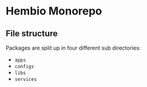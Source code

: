 # Hembio Monorepo

## File structure

Packages are split up in four different sub directories:

- `apps`
- `configs`
- `libs`
- `services`
